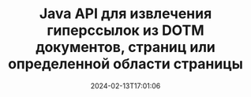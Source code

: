 ---
############################# Static ############################
layout: "auto-gen-parser"
date: 2024-02-13T17:01:06
draft: false
otherformats: dotx epub html mht mhtml odp ods odt one otp ott pdf pps ppsx ppt pptx
ext: dotm

############################# Head ############################
head_title: "Извлечение гиперссылок из DOTM докуметов, страниц или области страницы через Java"
head_description: "GroupDocs.Parser for Java API позволяет разработчикам извлекать гиперссылки из документов, страниц документов или определенных областей страниц Excel, PowerPoint, PDF, Outlook и т. д."

############################# Header ############################
title: "Java API для извлечения гиперссылок из DOTM документов, страниц или определенной области страницы"
description: "GroupDocs.Parser for Java API упрощает работу разработчиков, позволяя им извлекать гиперссылки из документов, страницы документа или определенной области страницы PDF, DOCX, PPTX, EML, MSG, XLS, XLSX, CSV, RTF, EPUB и многих других."
bg_image: "https://cms.admin.containerize.com/templates/aspose/App_Themes/V3/images/bg/header1.png"
bg_overlay: false
button:
    enable: true
    icon: "fas fa-arrow-down"
    label: "Скачать бесплатную пробную версию"
    link: "https://downloads.groupdocs.com/parser/java"

############################# SubMenu ############################
submenu:
    enable: true

    left:
        img_alt: "GroupDocs.Parser for Java"
        image: "https://cms.admin.containerize.com/templates/groupdocs/images/product-logos/90x90-noborder/groupdocs-parser-java.png"
        product: "GroupDocs.Parser"
        platform: "Java"

    middle:
        button:

            # button loop
            - link: "https://apireference.groupdocs.com/parser/java"
              text: "Справочник по API"

            # button loop
            - link: "https://github.com/groupdocs-parser"
              text: "Примеры кода"

            # button loop
            - link: "https://products.groupdocs.app/parser/family"
              text: "Живые демонстрации"

            # button loop
            - link: "https://purchase.groupdocs.com/pricing/parser/java"
              text: "Цены"

    right:
        link_download: "https://downloads.groupdocs.com/parser"
        link_learn: "https://docs.groupdocs.com/parser/java"
        link_buy: "https://purchase.groupdocs.com"

############################# About ############################
about:
    enable: true
    title: "Как анализировать и извлекать гиперссылки из документов DOTM через Java API?"
    content: |
        На этой веб-странице объясняется, как анализировать и извлекать гиперссылки из различных типов документов, страниц документа или определенной области страницы, используя всего пару строк кода Java. Гиперссылка может быть очень полезна для навигации между страницами или веб-сайтами и может указывать на весь документ или на определенную часть документа, графику, звуки, адреса электронной почты и многое другое. GroupDocs.Parser for Java — это очень мощный API, который позволяет разработчикам программного обеспечения анализировать документы и извлекать текст, а также метаданные из различных популярных документов в своих собственных Java-приложениях. Он включает несколько расширенных функций для извлечения текста и гиперссылок из различных типов документов, таких как PDF, электронные письма, электронные книги, форматы Microsoft Office: Word (DOC, DOCX), PowerPoint (PPT, PPTX), Excel (XLS, XLSX), форматы LibreOffice. и многое другое.
        
        

############################# Steps ############################
steps:
    enable: true
    title_left: "Извлечь гиперссылки из DOTM в Java"
    content_left: |
        [GroupDocs.Parser for Java](/ru/parser/java/) позволяет разработчикам Java легко извлекать гиперссылки из файла DOTM, выполняя несколько простых шагов. .
        
        * Создать объект [Parser](https://reference.groupdocs.com/java/parser/com.groupdocs.parser/Parser) для исходного документа;
        * Проверьте, поддерживает ли документ извлечение гиперссылок;
        * Вызовите метод [getHyperlinks](https://reference.groupdocs.com/parser/java/com.groupdocs.parser/parser/#getHyperlinks--) и получите коллекцию [PageHyperlinkArea](https://reference.groupdocs.com/parser/java/com.groupdocs.parser.data/PageHyperlinkArea) объектов;
        * Переберите коллекцию и получите текст гиперссылки и URL-адрес.

    title_right: "Узнать больше про извлечение гиперссылок"
    content_right: |
        * <a href="https://docs.groupdocs.com/parser/java/extract-hyperlinks-from-document/">Как извлечь гиперссылки из документа в Java</a>
        * <a href="https://docs.groupdocs.com/parser/java/extract-hyperlinks-from-document-page/">Как извлечь гиперссылки из страницы документа в Java</a>
        * <a href="https://docs.groupdocs.com/parser/java/extract-hyperlinks-from-document-page-area/">Как извлечь гиперссылки из области страницы документа в Java</a>
    
    code: |
     {{% parser/additional-styles %}}
     {{< parser/code-parser title="Как извлечь гиперссылки из файла DOTM, используя пример кода Java">}}

        ```java    
        // Извлечение гиперссылок из файла DOTM с помощью API GroupDocs.Parser
        // Создайте экземпляр класса Parser
        try (Parser parser = new Parser(Constants.HyperlinksPdf)) {
            // Проверьте, поддерживает ли документ извлечение гиперссылок
            if (!parser.getFeatures().isHyperlinks()) {
                System.out.println("Документ не поддерживает извлечение гиперссылок.");
                return;
            }
            // Извлечь гиперссылки из документа
            Iterable<PageHyperlinkArea> hyperlinks = parser.getHyperlinks();
            // Итерация по гиперссылкам
            for (PageHyperlinkArea h : hyperlinks) {
                // Распечатать текст гиперссылки
                System.out.println(h.getText());
                // Распечатать URL-адрес гиперссылки
                System.out.println(h.getUrl());
                System.out.println();
            }
        }
        ```
     {{< /parser/code-parser >}}

############################# More ############################
more:
    enable: true
    title_left: "Системные Требования"
    content_left: |
        GroupDocs.Parser for Java API поддерживаются на всех основных платформах и операционных системах. Перед выполнением приведенного ниже кода убедитесь, что в вашей системе установлены следующие предварительные компоненты.
        
        * Операционные системы: Microsoft Windows, Linux, MacOS
        * Среды разработки: NetBeans, Intellij IDEA, Eclipse, etc.
        * Фреймворки
        * Загрузите последнюю версию GroupDocs.Parser for Java из [Maven](https://repository.groupdocs.com/webapp/#/artifacts/browse/tree/General/repo/com/groupdocs/groupdocs-parser)

    title_right: "Зачем использовать GroupDocs.Parser for Java"
    content_right: |
        * Поддержка извлечения простого текста из любых поддерживаемых документов    
        * Парсинг документов по пользовательским шаблонам    
        * Полная поддержка извлечения структурированного текста    
        * Текстовый поиск по ключевому слову и регулярному выражению    
        * Извлечение форматированного текста, метаданных, изображений, контейнеров и вложений    
        * Извлечение оглавления для некоторых поддерживаемых форматов документов    
        * Парсинг данных форм из PDF-документов    
        * Извлечение гиперссылок из документа   
        
############################# About Formats ############################
about_formats:
    enable: true

############################# More Formats ############################
more_formats:
    enable: true
    title: "Извлечение гиперссылок из других форматов документов"
    content: |
        Java API анализа документов и извлечения гиперссылок для форматов файлов и изображений. Извлеките данные для некоторых популярных форматов файлов, как указано ниже.

############################# Back to top ###############################
back_to_top:
    enable: true
---